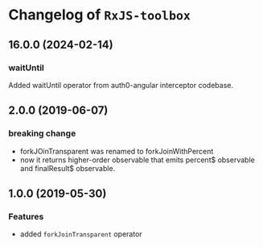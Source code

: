 # Changelog of `RxJS-toolbox` 
## 16.0.0 (2024-02-14)
### waitUntil
Added waitUntil operator from auth0-angular interceptor codebase.

## 2.0.0 (2019-06-07)
### breaking change
* forkJOinTransparent was renamed to forkJoinWithPercent
* now it returns higher-order observable that emits percent$ observable and finalResult$ observable.

## 1.0.0 (2019-05-30)
### Features
* added `forkJoinTransparent` operator
